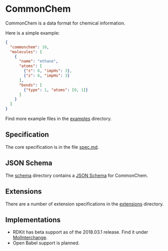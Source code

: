 # CommonChem

CommonChem is a data format for chemical information.

Here is a simple example:

```json
{
  "commonchem": 10,
  "molecules": [
    {
      "name": "ethane",
      "atoms": [
        {"z": 6, "impHs": 3},
        {"z": 6, "impHs": 3}
      ],
      "bonds": [
        {"type": 1, "atoms": [0, 1]}
      ]
    }
  ]
}
```

Find more example files in the [examples](examples) directory.

## Specification

The core specification is in the file [spec.md](spec.md).

## JSON Schema

The [schema](schema) directory contains a [JSON Schema](http://json-schema.org) for CommonChem.

## Extensions

There are a number of extension specifications in the [extensions](extensions) directory.

## Implementations

- RDKit has beta support as of the 2018.03.1 release. Find it under [MolInterchange](https://github.com/rdkit/rdkit/tree/master/Code/GraphMol/MolInterchange).
- Open Babel support is planned.
